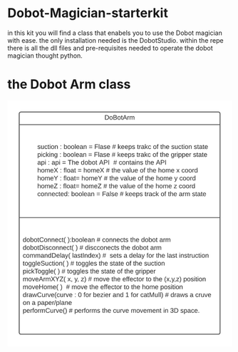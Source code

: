 # Dobot-Magician-starterkit

in this kit you will find a class that enabels you to use the Dobot magician with ease.
the only installation needed is the DobotStudio.
within the repe there is all the dll files and pre-requisites needed to operate the dobot magician thought python.

# the Dobot Arm class

![plot](DobotArm.png)
